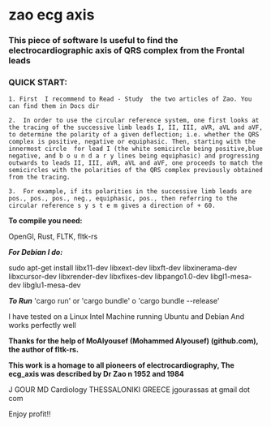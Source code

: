 # zao ecg axis

###  This piece of software Is useful to find the electrocardiographic axis of QRS complex from the Frontal leads


### QUICK START: 

    1. First  I recommend to Read - Study  the two articles of Zao. You can find them in Docs dir 

    2.  In order to use the circular reference system, one first looks at the tracing of the successive limb leads I, II, III, aVR, aVL and aVF, to determine the polarity of a given deflection; i.e. whether the QRS complex is positive, negative or equiphasic. Then, starting with the innermost circle  for lead I (the white semicircle being positive,blue negative, and b o u n d a r y lines being equiphasic) and progressing outwards to leads II, III, aVR, aVL and aVF, one proceeds to match the semicircles with the polarities of the QRS complex previously obtained from the tracing.

    3.  For example, if its polarities in the successive limb leads are pos., pos., pos., neg., equiphasic, pos., then referring to the circular reference s y s t e m gives a direction of + 60. 


**To compile you need:**

OpenGl, Rust, FLTK, fltk-rs 

***For Debian I do:*** 

sudo apt-get install libx11-dev libxext-dev libxft-dev 
libxinerama-dev libxcursor-dev libxrender-dev libxfixes-dev libpango1.0-dev 
libgl1-mesa-dev libglu1-mesa-dev

***To  Run***
'cargo run' or 'cargo bundle' o 'cargo bundle --release'

I have tested on a Linux Intel Machine running Ubuntu and Debian
  And works perfectly well

**Thanks for the help of MoAlyousef (Mohammed Alyousef) (github.com), the author of fltk-rs.**


**This work  is a homage to all pioneers of electrocardiography, The ecg_axis was described by Dr Zao n 1952 and 1984**

 J GOUR  MD Cardiology
 THESSALONIKI GREECE
 jgourassas at gmail dot com

 Enjoy profit!!

